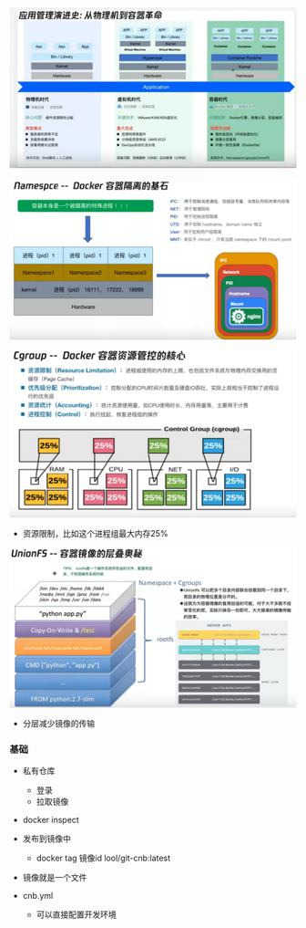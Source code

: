 ![](asserts/Pasted%20image%2020250706204550.png)

![](asserts/Pasted%20image%2020250706204840.png)

![](asserts/Pasted%20image%2020250706205126.png)
- 资源限制，比如这个进程组最大内存25%

![](asserts/Pasted%20image%2020250706205235.png)
- 分层减少镜像的传输

### 基础

- 私有仓库
	- 登录
	- 拉取镜像
- docker inspect 
- 发布到镜像中
	- docker tag 镜像id lool/git-cnb:latest
- 镜像就是一个文件


- cnb.yml
	- 可以直接配置开发环境